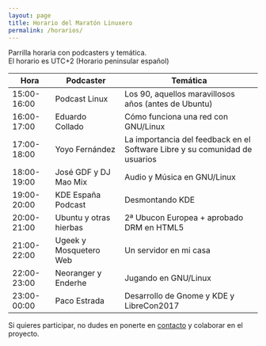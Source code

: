 ```yaml
---
layout: page
title: Horario del Maratón Linuxero
permalink: /horarios/
---
```


Parrilla horaria con podcasters y temática.  
El horario es UTC+2 (Horario peninsular español)


**Hora**     | **Podcaster**             | **Temática**
------------ | ------------------------- | ------------------------------------------------------------
15:00-16:00  | Podcast Linux             | Los 90, aquellos maravillosos años (antes de Ubuntu)
16:00-17:00  | Eduardo Collado           | Cómo funciona una red con GNU/Linux
17:00-18:00  | Yoyo Fernández            | La importancia del feedback en el Software Libre y su comunidad de usuarios
18:00-19:00  | José GDF y DJ Mao Mix     | Audio y Música en GNU/Linux
19:00-20:00  | KDE España Podcast        | Desmontando KDE
20:00-21:00  | Ubuntu y otras hierbas    | 2ª Ubucon Europea + aprobado DRM en HTML5
21:00-22:00  | Ugeek y Mosquetero Web    | Un servidor en mi casa
22:00-23:00  | Neoranger y Enderhe       | Jugando en GNU/Linux
23:00-00:00  | Paco Estrada              | Desarrollo de Gnome y KDE y LibreCon2017


Si quieres participar, no dudes en ponerte en [contacto](https://maratonlinuxero.github.io/about/) y colaborar en el proyecto.


